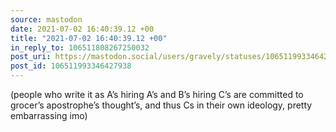 ```yaml
---
source: mastodon
date: 2021-07-02 16:40:39.12 +00
title: "2021-07-02 16:40:39.12 +00"
in_reply_to: 106511808267250032
post_uri: https://mastodon.social/users/gravely/statuses/106511993346427938
post_id: 106511993346427938
---
```

(people who write it as A’s hiring A’s and B’s hiring C’s are committed to grocer’s apostrophe’s thought’s, and thus Cs in their own ideology, pretty embarrassing imo)


